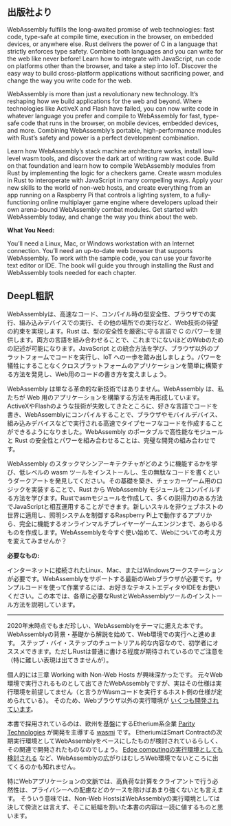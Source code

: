 ## 出版社より

WebAssembly fulfills the long-awaited promise of web technologies: fast code, type-safe at compile time, execution in the browser, on embedded devices, or anywhere else. Rust delivers the power of C in a language that strictly enforces type safety. Combine both languages and you can write for the web like never before! Learn how to integrate with JavaScript, run code on platforms other than the browser, and take a step into IoT. Discover the easy way to build cross-platform applications without sacrificing power, and change the way you write code for the web.

WebAssembly is more than just a revolutionary new technology. It’s reshaping how we build applications for the web and beyond. Where technologies like ActiveX and Flash have failed, you can now write code in whatever language you prefer and compile to WebAssembly for fast, type-safe code that runs in the browser, on mobile devices, embedded devices, and more. Combining WebAssembly’s portable, high-performance modules with Rust’s safety and power is a perfect development combination.

Learn how WebAssembly’s stack machine architecture works, install low-level wasm tools, and discover the dark art of writing raw wast code. Build on that foundation and learn how to compile WebAssembly modules from Rust by implementing the logic for a checkers game. Create wasm modules in Rust to interoperate with JavaScript in many compelling ways. Apply your new skills to the world of non-web hosts, and create everything from an app running on a Raspberry Pi that controls a lighting system, to a fully-functioning online multiplayer game engine where developers upload their own arena-bound WebAssembly combat modules. Get started with WebAssembly today, and change the way you think about the web.

**What You Need:**

You’ll need a Linux, Mac, or Windows workstation with an Internet connection. You’ll need an up-to-date web browser that supports WebAssembly. To work with the sample code, you can use your favorite text editor or IDE. The book will guide you through installing the Rust and WebAssembly tools needed for each chapter.

## DeepL粗訳

WebAssemblyは、高速なコード、コンパイル時の型安全性、ブラウザでの実行、組み込みデバイスでの実行、その他の場所での実行など、Web技術の待望の約束を実現します。Rust は、型の安全性を厳密に守る言語で C のパワーを提供します。両方の言語を組み合わせることで、これまでにないほどのWebのための記述が可能になります。JavaScript との統合方法を学び、ブラウザ以外のプラットフォームでコードを実行し、IoT への一歩を踏み出しましょう。パワーを犠牲にすることなくクロスプラットフォームのアプリケーションを簡単に構築する方法を発見し、Web用のコードの書き方を変えましょう。

WebAssembly は単なる革命的な新技術ではありません。WebAssembly は、私たちが Web 用のアプリケーションを構築する方法を再形成しています。ActiveXやFlashのような技術が失敗してきたところに、好きな言語でコードを書き、WebAssemblyにコンパイルすることで、ブラウザやモバイルデバイス、組み込みデバイスなどで実行される高速でタイプセーフなコードを作成することができるようになりました。WebAssembly のポータブルで高性能なモジュールと Rust の安全性とパワーを組み合わせることは、完璧な開発の組み合わせです。

WebAssembly のスタックマシンアーキテクチャがどのように機能するかを学び、低レベルの wasm ツールをインストールし、生の無駄なコードを書くというダークアートを発見してください。その基礎を築き、チェッカーゲーム用のロジックを実装することで、Rust から WebAssembly モジュールをコンパイルする方法を学びます。Rustでasmモジュールを作成して、多くの説得力のある方法でJavaScriptと相互運用することができます。新しいスキルを非ウェブホストの世界に適用し、照明システムを制御するRaspberry Pi上で動作するアプリから、完全に機能するオンラインマルチプレイヤーゲームエンジンまで、あらゆるものを作成します。WebAssemblyを今すぐ使い始めて、Webについての考え方を変えてみませんか？

**必要なもの:**

インターネットに接続されたLinux、Mac、またはWindowsワークステーションが必要です。WebAssemblyをサポートする最新のWebブラウザが必要です。サンプルコードを使って作業するには、お好きなテキストエディタやIDEをお使いください。この本では、各章に必要なRustとWebAssemblyツールのインストール方法を説明しています。

---

2020年末時点でもまだ珍しい、WebAssemblyをテーマに据えた本です。 WebAssemblyの背景・基礎から解説を始めて、Web環境での実行へと進めます。 ステップ・バイ・ステップのチュートリアル的な内容なので、初学者にオススメできます。ただしRustは普通に書ける程度が期待されているのでご注意を（特に難しい表現は出てきませんが）。

個人的には三章 Working with Non-Web Hosts が興味深かったです。 元々Web環境で実行されるものとして出てきたWebAssemblyですが、実はその仕様は実行環境を前提してません（と言うかWasmコードを実行するホスト側の仕様が定められている）。 そのため、Webブラウザ以外の実行環境が [いくつも開発されています](https://github.com/appcypher/awesome-wasm-runtimes)。

本書で採用されているのは、欧州を基盤にするEtherium系企業 [Parity Technologies](https://www.parity.io/) が開発を主導する [wasmi](https://github.com/paritytech/wasmi) です。 EtheriumはSmart Contractの次期実行環境としてWebAssemblyをベースにしたものが検討されているらしく、その関連で開発されたものなのでしょう。 [Edge computingの実行環境としても検討される](https://www.publickey1.jp/blog/19/fastly_ctowebassemblylucet.html) など、WebAssemblyの広がりはむしろWeb環境でないところに出てくるのかも知れません。

特にWebアプリケーションの文脈では、高負荷な計算をクライアントで行う必然性は、プライバシーへの配慮などのケースを除けばあまり強くないとも言えます。 そういう意味では、Non-Web HostsはWebAssemblyの実行環境としては決して傍流とは言えず、そこに紙幅を割いた本書の内容は一読に値するものと思います。
